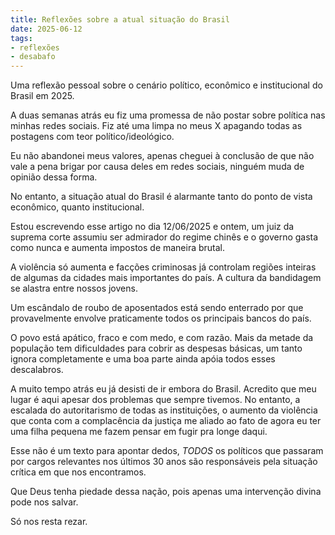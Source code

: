 ```yaml
---
title: Reflexões sobre a atual situação do Brasil
date: 2025-06-12
tags:
- reflexões
- desabafo
---
```

Uma reflexão pessoal sobre o cenário político, econômico e institucional do Brasil em 2025.
<!-- excerpt -->

A duas semanas atrás eu fiz uma promessa de não postar sobre política nas minhas redes sociais.
Fiz até uma limpa no meus X apagando todas as postagens com teor político/ideológico.

Eu não abandonei meus valores, apenas cheguei à conclusão de que não vale a pena brigar
por causa deles em redes sociais, ninguém muda de opinião dessa forma. 

No entanto, a situação atual do Brasil é alarmante tanto do ponto de vista econômico, quanto institucional.

Estou escrevendo esse artigo no dia 12/06/2025 e ontem, um juiz da suprema corte assumiu
ser admirador do regime chinês e o governo gasta como nunca e aumenta impostos de maneira brutal.

A violência só aumenta e facções criminosas já controlam regiões inteiras de algumas da cidades mais importantes do país. A cultura da bandidagem se alastra
entre nossos jovens.

Um escândalo de roubo de aposentados está sendo enterrado por que provavelmente envolve praticamente todos os principais bancos do país.

O povo está apático, fraco e com medo, e com razão. Mais da metade da população tem dificuldades para cobrir as despesas básicas, um tanto ignora completamente e uma boa parte ainda apóia todos esses descalabros.

A muito tempo atrás eu já desisti de ir embora do Brasil. Acredito que meu lugar é aqui apesar
dos problemas que sempre tivemos. No entanto, a escalada do autoritarismo de todas as instituições, o aumento da violência que conta com a complacência da justiça me aliado ao fato de agora eu ter uma filha pequena me fazem pensar em fugir pra longe daqui.

Esse não é um texto para apontar dedos, *TODOS* os políticos que passaram por cargos relevantes
nos últimos 30 anos são responsáveis pela situação crítica em que nos encontramos.

Que Deus tenha piedade dessa nação, pois apenas uma intervenção divina pode nos salvar.

Só nos resta rezar.
